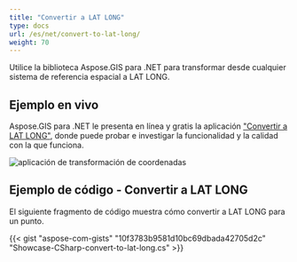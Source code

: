 ```yaml
---
title: "Convertir a LAT LONG"
type: docs
url: /es/net/convert-to-lat-long/
weight: 70
---
```


Utilice la biblioteca Aspose.GIS para .NET para transformar desde cualquier sistema de referencia espacial a LAT LONG.

## **Ejemplo en vivo**

Aspose.GIS para .NET le presenta en línea y gratis la aplicación ["Convertir a LAT LONG"](https://products.aspose.app/gis/transformation/convert-to-lat-long), donde puede probar e investigar la funcionalidad y la calidad con la que funciona.

![aplicación de transformación de coordenadas](transform-coordinates.png)

## **Ejemplo de código - Convertir a LAT LONG**

El siguiente fragmento de código muestra cómo convertir a LAT LONG para un punto.

{{< gist "aspose-com-gists" "10f3783b9581d10bc69dbada42705d2c" "Showcase-CSharp-convert-to-lat-long.cs" >}}
